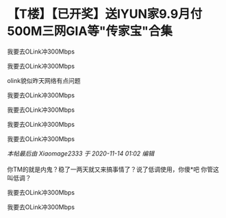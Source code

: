 # 【T楼】【已开奖】送IYUN家9.9月付500M三网GIA等&quot;传家宝&quot;合集


我要去OLink冲300Mbps

我要去OLink冲300Mbps

olink貌似昨天网络有点问题

我要去OLink冲300Mbps

我要去OLink冲300Mbps

我要去OLink冲300Mbps

我要去OLink冲300Mbps

<i class="pstatus"> 本帖最后由 Xiaomage2333 于 2020-11-14 01:02 编辑 </i><br />
<br />
你TM的就是内鬼？稳了一两天就又来搞事情了？说了低调使用，你傻*吧 你管这叫低调？

我要去OLink冲300Mbps<br />


我要去OLink冲300Mbps
